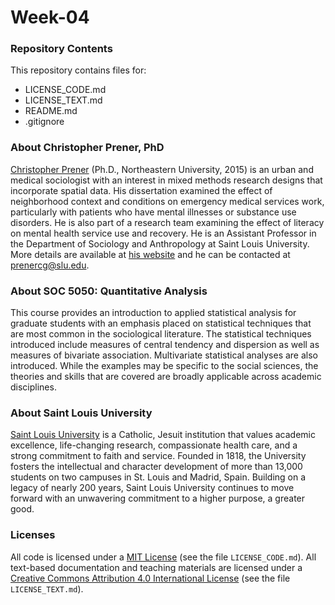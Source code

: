 # Week-04

### Repository Contents
This repository contains files for:
  - LICENSE_CODE.md
  - LICENSE_TEXT.md
  - README.md
  - .gitignore

### About Christopher Prener, PhD
[Christopher Prener](http://chrisprener.net) (Ph.D., Northeastern University, 2015) is an urban and medical sociologist with an interest in mixed methods research designs that incorporate spatial data. His dissertation examined the effect of neighborhood context and conditions on emergency medical services work, particularly with patients who have mental illnesses or substance use disorders. He is also part of a research team examining the effect of literacy on mental health service use and recovery. He is an Assistant Professor in the Department of Sociology and Anthropology at Saint Louis University. More details are available at [his website](http://www.chrisprener.net) and he can be contacted at [prenercg@slu.edu](mailto:prenercg@slu.edu).

### About SOC 5050: Quantitative Analysis
This course provides an introduction to applied statistical analysis for graduate students with an emphasis placed on statistical techniques that are most common in the sociological literature. The statistical techniques introduced include measures of central tendency and dispersion as well as measures of bivariate association. Multivariate statistical analyses are also introduced. While the examples may be specific to the social sciences, the theories and skills that are covered are broadly applicable across academic disciplines.

### About Saint Louis University
[Saint Louis University](http://wwww.slu.edu) is a Catholic, Jesuit institution that values academic excellence, life-changing research, compassionate health care, and a strong commitment to faith and service. Founded in 1818, the University fosters the intellectual and character development of more than 13,000 students on two campuses in St. Louis and Madrid, Spain. Building on a legacy of nearly 200 years, Saint Louis University continues to move forward with an unwavering commitment to a higher purpose, a greater good.

### Licenses
All code is licensed under a [MIT License](https://opensource.org/licenses/mit-license.php) (see the file `LICENSE_CODE.md`). All text-based documentation and teaching materials are licensed under a [Creative Commons Attribution 4.0 International License](https://creativecommons.org/licenses/by/4.0/) (see the file `LICENSE_TEXT.md`).

